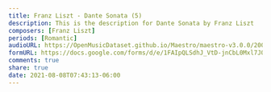 ```yaml
---
title: Franz Liszt - Dante Sonata (5)
description: This is the description for Dante Sonata by Franz Liszt
composers: [Franz Liszt]
periods: [Romantic]
audioURL: https://OpenMusicDataset.github.io/Maestro/maestro-v3.0.0/2009/MIDI-Unprocessed_11_R1_2009_06-09_ORIG_MID--AUDIO_11_R1_2009_11_R1_2009_09_WAV.midi
formURL: https://docs.google.com/forms/d/e/1FAIpQLSdhJ_VtD-jnCbL0Mxl7JQCAyN4a8f0VV9e9WsGZ1rc48cC7fA/viewform
comments: true
share: true
date: 2021-08-08T07:43:13-06:00
---
```

